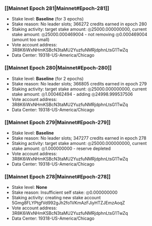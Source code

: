 ### [[Mainnet Epoch 281|Mainnet#Epoch-281]]
* Stake level: **Baseline** (for 3 epochs)
* Stake reason: No leader slots; 366272 credits earned in epoch 280
* Staking activity: target stake amount: ◎25000.000000000, current stake amount: ◎25000.000469004 - not removing ◎0.000469004 (amount too small)
* Vote account address: 3R8K6iWxNHmKSBcN3taMU2YuzfuNMRjdphnLtsG1TwZq
* Data Center: 19318-US-America/Chicago
### [[Mainnet Epoch 280|Mainnet#Epoch-280]]
* Stake level: **Baseline** (for 2 epochs)
* Stake reason: No leader slots; 366805 credits earned in epoch 279
* Staking activity: target stake amount: ◎25000.000000000, current stake amount: ◎1.000462494 - adding ◎24998.999537506
* Vote account address: 3R8K6iWxNHmKSBcN3taMU2YuzfuNMRjdphnLtsG1TwZq
* Data Center: 19318-US-America/Chicago
### [[Mainnet Epoch 279|Mainnet#Epoch-279]]
* Stake level: **Baseline**
* Stake reason: No leader slots; 347277 credits earned in epoch 278
* Staking activity: target stake amount: ◎25000.000000000, current stake amount: ◎1.000000000 - reserve depleted
* Vote account address: 3R8K6iWxNHmKSBcN3taMU2YuzfuNMRjdphnLtsG1TwZq
* Data Center: 19318-US-America/Chicago
### [[Mainnet Epoch 278|Mainnet#Epoch-278]]
* Stake level: **None**
* Stake reason: Insufficient self stake: ◎0.000000000
* Staking activity: creating new stake account 5Gmg8FLYPtgfVd992gJh2fo1VKmAzFJiyHTZJEmzAoqZ
* Vote account address: 3R8K6iWxNHmKSBcN3taMU2YuzfuNMRjdphnLtsG1TwZq
* Data Center: 19318-US-America/Chicago